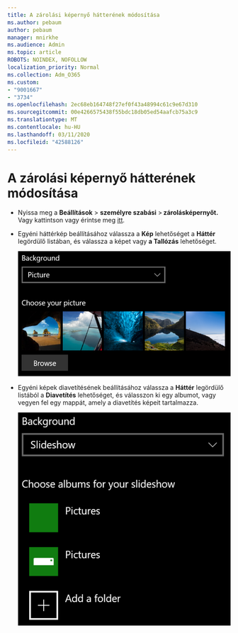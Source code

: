 ```yaml
---
title: A zárolási képernyő hátterének módosítása
ms.author: pebaum
author: pebaum
manager: mnirkhe
ms.audience: Admin
ms.topic: article
ROBOTS: NOINDEX, NOFOLLOW
localization_priority: Normal
ms.collection: Adm_O365
ms.custom:
- "9001667"
- "3734"
ms.openlocfilehash: 2ec68eb164748f27ef0f43a48994c61c9e67d310
ms.sourcegitcommit: 00e4266575438f55bdc18db05ed54aafcb75a3c9
ms.translationtype: MT
ms.contentlocale: hu-HU
ms.lasthandoff: 03/11/2020
ms.locfileid: "42588126"
---
```

# <a name="change-your-lock-screen-background"></a>A zárolási képernyő hátterének módosítása

- Nyissa meg a **Beállítások** > **személyre szabási** > **zárolásképernyőt.** Vagy kattintson vagy érintse meg [itt](ms-settings:lockscreen?activationSource=GetHelp).

- Egyéni háttérkép beállításához válassza a **Kép** lehetőséget a **Háttér** legördülő listában, és válassza a képet vagy **a Tallózás** lehetőséget.

  ![Egyéni háttérkép beállítása.](media/set-custom-background-pic.png)

- Egyéni képek diavetítésének beállításához válassza a **Háttér** legördülő listából a **Diavetítés** lehetőséget, és válasszon ki egy albumot, vagy vegyen fel egy mappát, amely a diavetítés képeit tartalmazza.

  ![Egyéni képek diavetítésének beállítása.](media/set-up-slideshow-background.png)
